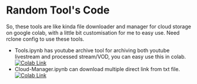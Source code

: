 

# Random Tool's Code
So, these tools are like kinda file downloader and manager for cloud storage on google colab, with a little bit customisation for me to easy use. Need rclone config to use these tools.
* Tools.ipynb has youtube archive tool for archiving both youtube livestream and processed stream/VOD, you can easy use this in colab. <a href="https://colab.research.google.com/github/ImPeekaboo/mytools/blob/main/Tools2.ipynb">
    <img src="https://colab.research.google.com/assets/colab-badge.svg" alt="Colab Link"/>
  </a>
* Cloud-Manager.ipynb can download multiple direct link from txt file. <a href="https://colab.research.google.com/github/ImPeekaboo/mytools/blob/main/Cloud-Manager.ipynb">
    <img src="https://colab.research.google.com/assets/colab-badge.svg" alt="Colab Link"/>
  </a>

